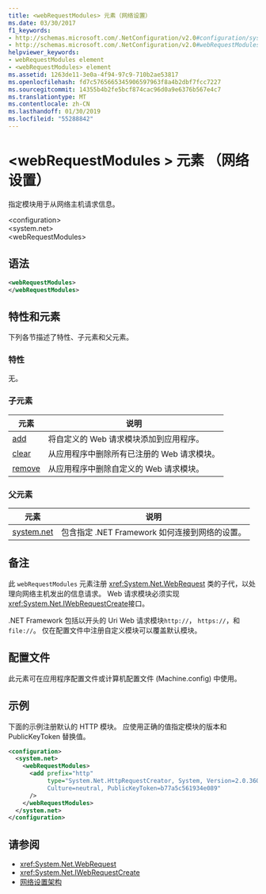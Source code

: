 ```yaml
---
title: <webRequestModules> 元素（网络设置）
ms.date: 03/30/2017
f1_keywords:
- http://schemas.microsoft.com/.NetConfiguration/v2.0#configuration/system.net/webRequestModules
- http://schemas.microsoft.com/.NetConfiguration/v2.0#webRequestModules
helpviewer_keywords:
- webRequestModules element
- <webRequestModules> element
ms.assetid: 1263de11-3e0a-4f94-97c9-710b2ae53817
ms.openlocfilehash: fd7c5765665345906597963f8a4b2dbf7fcc7227
ms.sourcegitcommit: 14355b4b2fe5bcf874cac96d0a9e6376b567e4c7
ms.translationtype: MT
ms.contentlocale: zh-CN
ms.lasthandoff: 01/30/2019
ms.locfileid: "55288842"
---
```

# <a name="webrequestmodules-element-network-settings"></a>\<webRequestModules > 元素 （网络设置）
指定模块用于从网络主机请求信息。  
  
 \<configuration>  
\<system.net>  
\<webRequestModules>  
  
## <a name="syntax"></a>语法  
  
```xml  
<webRequestModules>   
</webRequestModules>  
```  
  
## <a name="attributes-and-elements"></a>特性和元素  
 下列各节描述了特性、子元素和父元素。  
  
### <a name="attributes"></a>特性  
 无。  
  
### <a name="child-elements"></a>子元素  
  
|**元素**|**说明**|  
|-----------------|---------------------|  
|[add](../../../../../docs/framework/configure-apps/file-schema/network/add-element-for-webrequestmodules-network-settings.md)|将自定义的 Web 请求模块添加到应用程序。|  
|[clear](../../../../../docs/framework/configure-apps/file-schema/network/clear-element-for-webrequestmodules-network-settings.md)|从应用程序中删除所有已注册的 Web 请求模块。|  
|[remove](../../../../../docs/framework/configure-apps/file-schema/network/remove-element-for-webrequestmodules-network-settings.md)|从应用程序中删除自定义的 Web 请求模块。|  
  
### <a name="parent-elements"></a>父元素  
  
|**元素**|**说明**|  
|-----------------|---------------------|  
|[system.net](../../../../../docs/framework/configure-apps/file-schema/network/system-net-element-network-settings.md)|包含指定 .NET Framework 如何连接到网络的设置。|  
  
## <a name="remarks"></a>备注  
 此 `webRequestModules` 元素注册 <xref:System.Net.WebRequest> 类的子代，以处理向网络主机发出的信息请求。 Web 请求模块必须实现<xref:System.Net.IWebRequestCreate>接口。  
  
 .NET Framework 包括以开头的 Uri Web 请求模块`http://`， `https://`，和`file://`。 仅在配置文件中注册自定义模块可以覆盖默认模块。  
  
## <a name="configuration-files"></a>配置文件  
 此元素可在应用程序配置文件或计算机配置文件 (Machine.config) 中使用。  
  
## <a name="example"></a>示例  
 下面的示例注册默认的 HTTP 模块。 应使用正确的值指定模块的版本和 PublicKeyToken 替换值。  
  
```xml  
<configuration>  
  <system.net>  
    <webRequestModules>  
      <add prefix="http"  
           type="System.Net.HttpRequestCreator, System, Version=2.0.3600.0,  
           Culture=neutral, PublicKeyToken=b77a5c561934e089"  
      />  
    </webRequestModules>  
  </system.net>  
</configuration>  
```  
  
## <a name="see-also"></a>请参阅
- <xref:System.Net.WebRequest>
- <xref:System.Net.IWebRequestCreate>
- [网络设置架构](../../../../../docs/framework/configure-apps/file-schema/network/index.md)
